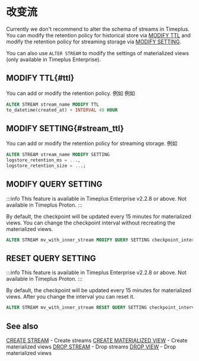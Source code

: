 # 改变流

Currently we don't recommend to alter the schema of streams in Timeplus. You can modify the retention policy for historical store via [MODIFY TTL](#ttl) and modify the retention policy for streaming storage via [MODIFY SETTING](#stream_ttl).

You can also use `ALTER STREAM` to modify the settings of materialized views (only available in Timeplus Enterprise).

## MODIFY TTL{#ttl}

You can add or modify the retention policy. 例如 例如

```sql
ALTER STREAM stream_name MODIFY TTL
to_datetime(created_at) + INTERVAL 48 HOUR
```

## MODIFY SETTING{#stream_ttl}

You can add or modify the retention policy for streaming storage. 例如

```sql
ALTER STREAM stream_name MODIFY SETTING
logstore_retention_ms = ...,
logstore_retention_size = ...;
```

## MODIFY QUERY SETTING

:::info
This feature is available in Timeplus Enterprise v2.2.8 or above. Not available in Timeplus Proton.
:::

By default, the checkpoint will be updated every 15 minutes for materialized views. You can change the checkpoint interval without recreating the materialized views.

```sql
ALTER STREAM mv_with_inner_stream MODIFY QUERY SETTING checkpoint_interval=600
```

## RESET QUERY SETTING

:::info
This feature is available in Timeplus Enterprise v2.2.8 or above. Not available in Timeplus Proton.
:::

By default, the checkpoint will be updated every 15 minutes for materialized views. After you change the interval you can reset it.

```sql
ALTER STREAM mv_with_inner_stream RESET QUERY SETTING checkpoint_interval
```

## See also

[CREATE STREAM](sql-create-stream) - Create streams
[CREATE MATERIALIZED VIEW](sql-create-materialized-view) - Create materialized views
[DROP STREAM](sql-drop-stream) - Drop streams
[DROP VIEW](sql-drop-view) - Drop materialized views
